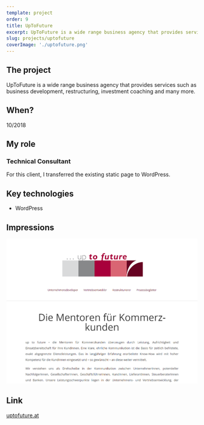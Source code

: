 ```yaml
---
template: project
order: 9
title: UpToFuture
excerpt: UpToFuture is a wide range business agency that provides services such as business development, restructuring, investment coaching and many more.
slug: projects/uptofuture
coverImage: './uptofuture.png'
---
```

## The project

UpToFuture is a wide range business agency that provides services such as business development, restructuring, investment coaching and many more.

## When?

10/2018

## My role

### Technical Consultant

For this client, I transferred the existing static page to WordPress.

## Key technologies

* WordPress

## Impressions

![UpToFuture website screenshot](uptofuture.png "UpToFuture website screenshot")

## Link

[uptofuture.at](http://uptofuture.at)